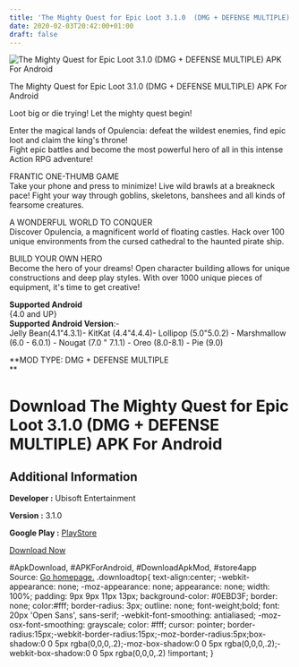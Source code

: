 ```yaml
---
title: 'The Mighty Quest for Epic Loot 3.1.0  (DMG + DEFENSE MULTIPLE) APK For Android'
date: 2020-02-03T20:42:00+01:00
draft: false
---
```


![The Mighty Quest for Epic Loot 3.1.0  (DMG + DEFENSE MULTIPLE) APK For Android](https://i0.wp.com/apkhome.net/wp-content/uploads/2020/02/The-Mighty-Quest-for-Epic-Loot-3.1.0--DMG-DEFENSE-MULTIPLE.png "The Mighty Quest for Epic Loot 3.1.0  (DMG + DEFENSE MULTIPLE) APK For Android")

  

The Mighty Quest for Epic Loot 3.1.0  (DMG + DEFENSE MULTIPLE) APK For Android

Loot big or die trying! Let the mighty quest begin!

Enter the magical lands of Opulencia: defeat the wildest enemies, find epic loot and claim the king's throne!  
Fight epic battles and become the most powerful hero of all in this intense Action RPG adventure!

FRANTIC ONE-THUMB GAME  
Take your phone and press to minimize! Live wild brawls at a breakneck pace! Fight your way through goblins, skeletons, banshees and all kinds of fearsome creatures.

A WONDERFUL WORLD TO CONQUER  
Discover Opulencia, a magnificent world of floating castles. Hack over 100 unique environments from the cursed cathedral to the haunted pirate ship.

BUILD YOUR OWN HERO  
Become the hero of your dreams! Open character building allows for unique constructions and deep play styles. With over 1000 unique pieces of equipment, it's time to get creative!

**Supported Android**  
{4.0 and UP}  
**Supported Android Version**:-  
Jelly Bean(4.1"4.3.1)- KitKat (4.4"4.4.4)- Lollipop (5.0"5.0.2) - Marshmallow (6.0 - 6.0.1) - Nougat (7.0 " 7.1.1) - Oreo (8.0-8.1) - Pie (9.0)

**MOD TYPE: DMG + DEFENSE MULTIPLE  
**

Download The Mighty Quest for Epic Loot 3.1.0  (DMG + DEFENSE MULTIPLE) APK For Android
===========================================================================================

Additional Information
----------------------

**Developer :** Ubisoft Entertainment

**Version :** 3.1.0

**Google Play :** [PlayStore](https://play.google.com/store/apps/details?id=com.ubisoft.mightyquest)

  

[Download Now](https://store4app.co/post/the-mighty-quest-for-epic-loot-3-1-0-od-dmg-defense-multiple-apk-for-android_1580758821)

  
#ApkDownload, #APKForAndroid, #DownloadApkMod, #store4app  
Source: [Go homepage.](https://store4app.co/post/the-mighty-quest-for-epic-loot-3-1-0-od-dmg-defense-multiple-apk-for-android_1580758821) .downloadtop{ text-align:center; -webkit-appearance: none; -moz-appearance: none; appearance: none; width: 100%; padding: 9px 9px 11px 13px; background-color: #0EBD3F; border: none; color:#fff; border-radius: 3px; outline: none; font-weight;bold; font: 20px 'Open Sans', sans-serif; -webkit-font-smoothing: antialiased; -moz-osx-font-smoothing: grayscale; color: #fff; cursor: pointer; border-radius:15px;-webkit-border-radius:15px;-moz-border-radius:5px;box-shadow:0 0 5px rgba(0,0,0,.2);-moz-box-shadow:0 0 5px rgba(0,0,0,.2);-webkit-box-shadow:0 0 5px rgba(0,0,0,.2) !important; }